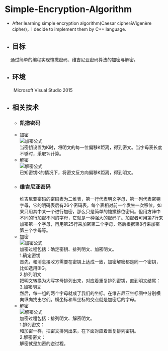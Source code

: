 # Simple-Encryption-Algorithm
* After learning simple encryption algorithm(Caesar cipher&amp;Vigenère cipher)，I decide to implement them by C++ language.
* ##  目标 
　 通过简单的编程实现恺撒密码、维吉尼亚密码算法的加密与解密。
* ##  环境
　　Microsoft Visual Studio 2015
* ##  相关技术
  * ### 凯撒密码
  *  加密<br>
  ![加密公式](https://github.com/HoqiheChen/Simple-Encryption-Algorithm/tree/master/gif/k_en.jpg)<br>
    当密钥设置为K时，将明文的每一位偏移K距离，得到密文。当字母表长度不够时，采取%计算。<br>
  *  解密<br>
  ![解密公式](https://github.com/HoqiheChen/Simple-Encryption-Algorithm/tree/master/gif/k_de.jpg)<br>
    已知密钥K的情况下，将密文反方向偏移K距离，得到明文。<br>
  * ### 维吉尼亚密码
    维吉尼亚密码的密码表为二维表，第一行代表明文字母，第一列代表密钥字母，它的明码表后有26个密码表，每个表相对前一个发生一次移位。如果只用其中某一个进行加密，那么只是简单的恺撒移位密码。但用方阵中不同的行加密不同的字母，它就是一种强大的密码了。加密者可用第7行来加密第一个字母，再用第25行来加密第二个字母，然后根据第8行来加密第三个字母等。<br>
  *  加密<br>
  ![加密公式](https://github.com/HoqiheChen/Simple-Encryption-Algorithm/tree/master/gif/v_en.jpg)<br>
  加密过程包括：确定密钥、排列明文、加密明文。<br>
  1.确定密钥<br>
  首先，和消息接收方需要在密钥上达成一致，加密解密都是同一个密钥，比如选用BIG。<br>
  2.排列明文<br>
  把明文转换为大写字母排列出来，对应着重复排列密钥，直到明文结尾：<br>
  3.加密明文<br>
  然后，每一组的两个字母就成了我们的坐标。在维吉尼亚坐标图中分别横向纵向找出它们。横坐标和纵坐标的交点就是加密后的字母。<br>
  *  解密<br>
  ![解密公式](https://github.com/HoqiheChen/Simple-Encryption-Algorithm/tree/master/gif/v_de.jpg)<br>
  加密过程包括：排列明文、解密明文。<br>
  1.排列密文：<br>
  和加密一样，把密文排列出来，在下面对应着重复排列密钥。<br>
  2.解密密文：<br>
  解密就是加密的逆过程。
